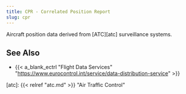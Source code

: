 ```yaml
---
title: CPR - Correlated Position Report
slug: cpr
---
```


Aircraft position data derived from [ATC][atc] surveillance systems.

## See Also

* {{< a_blank_ectrl "Flight Data Services" "https://www.eurocontrol.int/service/data-distribution-service" >}}

[atc]: {{< relref "atc.md" >}} "Air Traffic Control"
